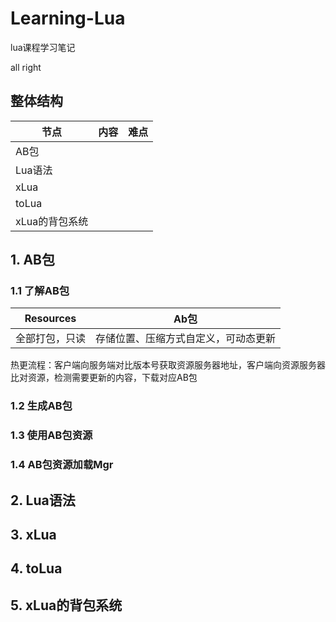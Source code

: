 # Learning-Lua
lua课程学习笔记

all right 

## 整体结构

|节点|内容|难点
|--|--|--
|AB包||
|Lua语法||
|xLua||
|toLua||
|xLua的背包系统||

## 1. AB包

### 1.1 了解AB包
|Resources|Ab包|
|--|--|
|全部打包，只读|存储位置、压缩方式自定义，可动态更新|

热更流程：客户端向服务端对比版本号获取资源服务器地址，客户端向资源服务器比对资源，检测需要更新的内容，下载对应AB包

### 1.2 生成AB包

### 1.3 使用AB包资源


### 1.4 AB包资源加载Mgr







## 2. Lua语法


## 3. xLua


## 4. toLua


## 5. xLua的背包系统



